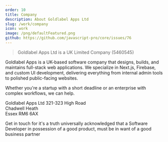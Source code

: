 ```yaml
---
order: 10
title: Company
description: About Goldlabel Apps Ltd
slug: /work/company
icon: work
image: /png/defaultFeatured.png
github: https://github.com/javascript-pro/core/issues/76
---
```


> Goldlabel Apps Ltd is a UK Limited Company (5460545)

Goldlabel Apps is a UK-based software company that designs, builds, and maintains full-stack web applications. We specialize in Next.js, Firebase, and custom UI development, delivering everything from internal admin tools to polished public-facing websites.

Whether you're a startup with a short deadline or an enterprise with complex workflows, we can help.

Goldlabel Apps Ltd
321-323 High Road  
Chadwell Heath  
Essex RM6 6AX

Get in touch for it's a truth universally acknowledged that a Software Developer in possession of a good product, must be in want of a good business partner
